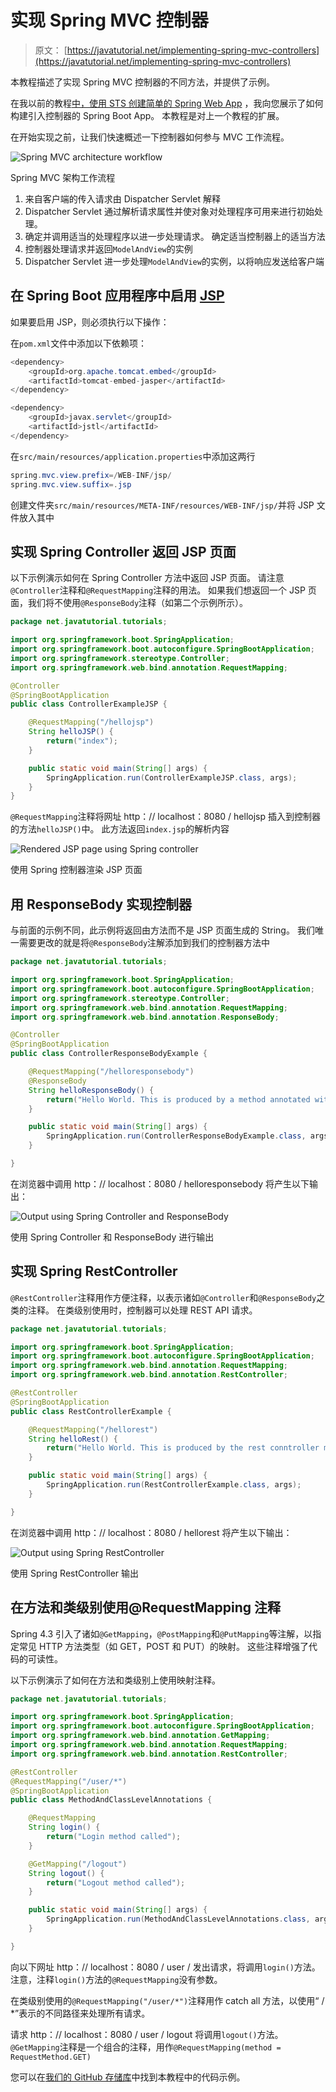 # 实现 Spring MVC 控制器

> 原文： [https://javatutorial.net/implementing-spring-mvc-controllers](https://javatutorial.net/implementing-spring-mvc-controllers)

本教程描述了实现 Spring MVC 控制器的不同方法，并提供了示例。

在我以前的教程[中，使用 STS 创建简单的 Spring Web App](https://javatutorial.net/spring-web-app-sts) ，我向您展示了如何构建引入控制器的 Spring Boot App。 本教程是对上一个教程的扩展。

在开始实现之前，让我们快速概述一下控制器如何参与 MVC 工作流程。

![Spring MVC architecture workflow](img/8805b0798732fff068dcb2d8db411870.jpg)

Spring MVC 架构工作流程

1.  来自客户端的传入请求由 Dispatcher Servlet 解释
2.  Dispatcher Servlet 通过解析请求属性并使对象对处理程序可用来进行初始处理。
3.  确定并调用适当的处理程序以进一步处理请求。 确定适当控制器上的适当方法
4.  控制器处理请求并返回`ModelAndView`的实例
5.  Dispatcher Servlet 进一步处理`ModelAndView`的实例，以将响应发送给客户端

## 在 Spring Boot 应用程序中启用 [JSP](https://javatutorial.net/java-jsp-example)

如果要启用 JSP，则必须执行以下操作：

在`pom.xml`文件中添加以下依赖项：

```java
<dependency>
	<groupId>org.apache.tomcat.embed</groupId>
	<artifactId>tomcat-embed-jasper</artifactId>
</dependency>

<dependency>
	<groupId>javax.servlet</groupId>
	<artifactId>jstl</artifactId>
</dependency>
```

在`src/main/resources/application.properties`中添加这两行

```java
spring.mvc.view.prefix=/WEB-INF/jsp/
spring.mvc.view.suffix=.jsp
```

创建文件夹`src/main/resources/META-INF/resources/WEB-INF/jsp/`并将 JSP 文件放入其中

## 实现 Spring Controller 返回 JSP 页面

以下示例演示如何在 Spring Controller 方法中返回 JSP 页面。 请注意`@Controller`注释和`@RequestMapping`注释的用法。 如果我们想返回一个 JSP 页面，我们将不使用`@ResponseBody`注释（如第二个示例所示）。

```java
package net.javatutorial.tutorials;

import org.springframework.boot.SpringApplication;
import org.springframework.boot.autoconfigure.SpringBootApplication;
import org.springframework.stereotype.Controller;
import org.springframework.web.bind.annotation.RequestMapping;

@Controller
@SpringBootApplication
public class ControllerExampleJSP {

	@RequestMapping("/hellojsp")
	String helloJSP() {
		return("index");
	}

	public static void main(String[] args) {
		SpringApplication.run(ControllerExampleJSP.class, args);
	}
}
```

`@RequestMapping`注释将网址 http：// localhost：8080 / hellojsp 插入到控制器的方法`helloJSP()`中。 此方法返回`index.jsp`的解析内容

![Rendered JSP page using Spring controller](img/0bc963468dda0ec04620615cbdf2a0bd.jpg)

使用 Spring 控制器渲染 JSP 页面

## 用 ResponseBody 实现控制器

与前面的示例不同，此示例将返回由方法而不是 JSP 页面生成的 String。 我们唯一需要更改的就是将`@ResponseBody`注解添加到我们的控制器方法中

```java
package net.javatutorial.tutorials;

import org.springframework.boot.SpringApplication;
import org.springframework.boot.autoconfigure.SpringBootApplication;
import org.springframework.stereotype.Controller;
import org.springframework.web.bind.annotation.RequestMapping;
import org.springframework.web.bind.annotation.ResponseBody;

@Controller
@SpringBootApplication
public class ControllerResponseBodyExample {

	@RequestMapping("/helloresponsebody")
	@ResponseBody
	String helloResponseBody() {
		return("Hello World. This is produced by a method annotated with ResponseBody");
	}

	public static void main(String[] args) {
		SpringApplication.run(ControllerResponseBodyExample.class, args);
	}

}
```

在浏览器中调用 http：// localhost：8080 / helloresponsebody 将产生以下输出：

![Output using Spring Controller and ResponseBody](img/72d388f7f9e19a4eef194d82e3af63fd.jpg)

使用 Spring Controller 和 ResponseBody 进行输出

## 实现 Spring RestController

`@RestController`注释用作方便注释，以表示诸如`@Controller`和`@ResponseBody`之类的注释。 在类级别使用时，控制器可以处理 REST API 请求。

```java
package net.javatutorial.tutorials;

import org.springframework.boot.SpringApplication;
import org.springframework.boot.autoconfigure.SpringBootApplication;
import org.springframework.web.bind.annotation.RequestMapping;
import org.springframework.web.bind.annotation.RestController;

@RestController
@SpringBootApplication
public class RestControllerExample {

	@RequestMapping("/hellorest")
	String helloRest() {
		return("Hello World. This is produced by the rest conntroller method");
	}

	public static void main(String[] args) {
		SpringApplication.run(RestControllerExample.class, args);
	}

}

```

在浏览器中调用 http：// localhost：8080 / hellorest 将产生以下输出：

![Output using Spring RestController](img/9852bd43729d0e2f6d7f1e1e1bbe7ec6.jpg)

使用 Spring RestController 输出

## 在方法和类级别使用@RequestMapping 注释

Spring 4.3 引入了诸如`@GetMapping`，`@PostMapping`和`@PutMapping`等注解，以指定常见 HTTP 方法类型（如 GET，POST 和 PUT）的映射。 这些注释增强了代码的可读性。

以下示例演示了如何在方法和类级别上使用映射注释。

```java
package net.javatutorial.tutorials;

import org.springframework.boot.SpringApplication;
import org.springframework.boot.autoconfigure.SpringBootApplication;
import org.springframework.web.bind.annotation.GetMapping;
import org.springframework.web.bind.annotation.RequestMapping;
import org.springframework.web.bind.annotation.RestController;

@RestController
@RequestMapping("/user/*")
@SpringBootApplication
public class MethodAndClassLevelAnnotations {

	@RequestMapping
	String login() {
		return("Login method called");
	}

	@GetMapping("/logout")
	String logout() {
		return("Logout method called");
	}

	public static void main(String[] args) {
		SpringApplication.run(MethodAndClassLevelAnnotations.class, args);
	}

}

```

向以下网址 http：// localhost：8080 / user / 发出请求，将调用`login()`方法。 注意，注释`login()`方法的`@RequestMapping`没有参数。

在类级别使用的`@RequestMapping("/user/*")`注释用作 catch all 方法，以使用“ / *”表示的不同路径来处理所有请求。

请求 http：// localhost：8080 / user / logout 将调用`logout()`方法。 `@GetMapping`注释是一个组合的注释，用作`@RequestMapping(method = RequestMethod.GET)`

您可以在[我们的 GitHub 存储库](https://github.com/JavaTutorialNetwork/Tutorials/tree/master/SpringImplementingControllers)中找到本教程中的代码示例。